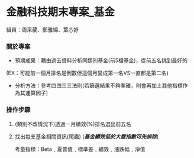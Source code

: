 # 金融科技期末專案_基金
組員：周采葳、鄭雅綿、葉芯妤

### 關於專案
*  預期成果：藉由過去資料分析同類別基金(前5檔基金)，從前五名挑到最好的  

  (EX：可能前一個月排名是倒數但這個月變成第一名VS一直都是第二名)
*  分析方法：參考四四三三法則(若篩選結果不夠準確，則會再加上其他指標作為其運算因子)

### 操作步驟
1. (類別不改情況下)透過一月績效(%)排名選出前五名
2. 找出每支基金相關資訊(爬蟲)
(***基金績效低於大盤指數可先排除***)

    考量指標：Beta﹑夏普值﹑標準差﹑績效﹑漲跌幅﹑淨值
   
